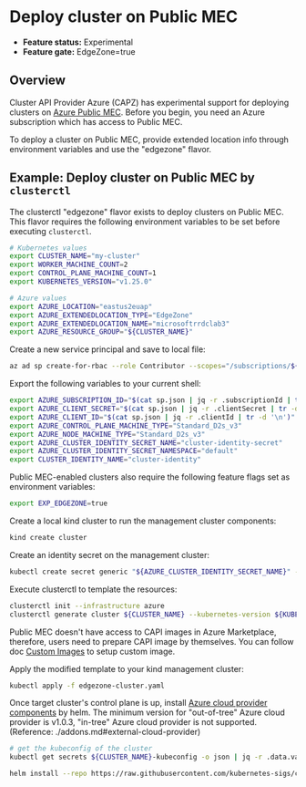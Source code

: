 # Deploy cluster on Public MEC

- **Feature status:** Experimental
- **Feature gate:** EdgeZone=true

## Overview

<!-- markdown-link-check-disable-next-line -->
Cluster API Provider Azure (CAPZ) has experimental support for deploying clusters on [Azure Public MEC](https://azure.microsoft.com/solutions/public-multi-access-edge-compute-mec). Before you begin, you need an Azure subscription which has access to Public MEC.

To deploy a cluster on Public MEC, provide extended location info through environment variables and use the "edgezone" flavor.

## Example: Deploy cluster on Public MEC by `clusterctl`

The clusterctl "edgezone" flavor exists to deploy clusters on Public MEC. This flavor requires the following environment variables to be set before executing `clusterctl`.

```bash
# Kubernetes values
export CLUSTER_NAME="my-cluster"
export WORKER_MACHINE_COUNT=2
export CONTROL_PLANE_MACHINE_COUNT=1
export KUBERNETES_VERSION="v1.25.0"

# Azure values
export AZURE_LOCATION="eastus2euap"
export AZURE_EXTENDEDLOCATION_TYPE="EdgeZone"
export AZURE_EXTENDEDLOCATION_NAME="microsoftrrdclab3"
export AZURE_RESOURCE_GROUP="${CLUSTER_NAME}"
```

Create a new service principal and save to local file:
```bash
az ad sp create-for-rbac --role Contributor --scopes="/subscriptions/${AZURE_SUBSCRIPTION_ID}" --sdk-auth > sp.json
```
Export the following variables to your current shell:
```bash
export AZURE_SUBSCRIPTION_ID="$(cat sp.json | jq -r .subscriptionId | tr -d '\n')"
export AZURE_CLIENT_SECRET="$(cat sp.json | jq -r .clientSecret | tr -d '\n')"
export AZURE_CLIENT_ID="$(cat sp.json | jq -r .clientId | tr -d '\n')"
export AZURE_CONTROL_PLANE_MACHINE_TYPE="Standard_D2s_v3"
export AZURE_NODE_MACHINE_TYPE="Standard_D2s_v3"
export AZURE_CLUSTER_IDENTITY_SECRET_NAME="cluster-identity-secret"
export AZURE_CLUSTER_IDENTITY_SECRET_NAMESPACE="default"
export CLUSTER_IDENTITY_NAME="cluster-identity"
```

Public MEC-enabled clusters also require the following feature flags set as environment variables:

```bash
export EXP_EDGEZONE=true
```

Create a local kind cluster to run the management cluster components:

```bash
kind create cluster
```

Create an identity secret on the management cluster:

```bash
kubectl create secret generic "${AZURE_CLUSTER_IDENTITY_SECRET_NAME}" --from-literal=clientSecret="${AZURE_CLIENT_SECRET}"
```

Execute clusterctl to template the resources:

```bash
clusterctl init --infrastructure azure
clusterctl generate cluster ${CLUSTER_NAME} --kubernetes-version ${KUBERNETES_VERSION} --flavor edgezone > edgezone-cluster.yaml
```
Public MEC doesn't have access to CAPI images in Azure Marketplace, therefore, users need to prepare CAPI image by themselves. You can follow doc [Custom Images](./custom-images.md) to setup custom image.

Apply the modified template to your kind management cluster:
```bash
kubectl apply -f edgezone-cluster.yaml
```

Once target cluster's control plane is up, install [Azure cloud provider components](https://github.com/kubernetes-sigs/cloud-provider-azure/tree/master/helm/cloud-provider-azure) by helm. The minimum version for "out-of-tree" Azure cloud provider is v1.0.3,  "in-tree" Azure cloud provider is not supported. (Reference: ./addons.md#external-cloud-provider)

```bash
# get the kubeconfig of the cluster
kubectl get secrets ${CLUSTER_NAME}-kubeconfig -o json | jq -r .data.value | base64 --decode > ./kubeconfig

helm install --repo https://raw.githubusercontent.com/kubernetes-sigs/cloud-provider-azure/master/helm/repo cloud-provider-azure --generate-name --set infra.clusterName=${CLUSTER_NAME} --kubeconfig=./kubeconfig
```
